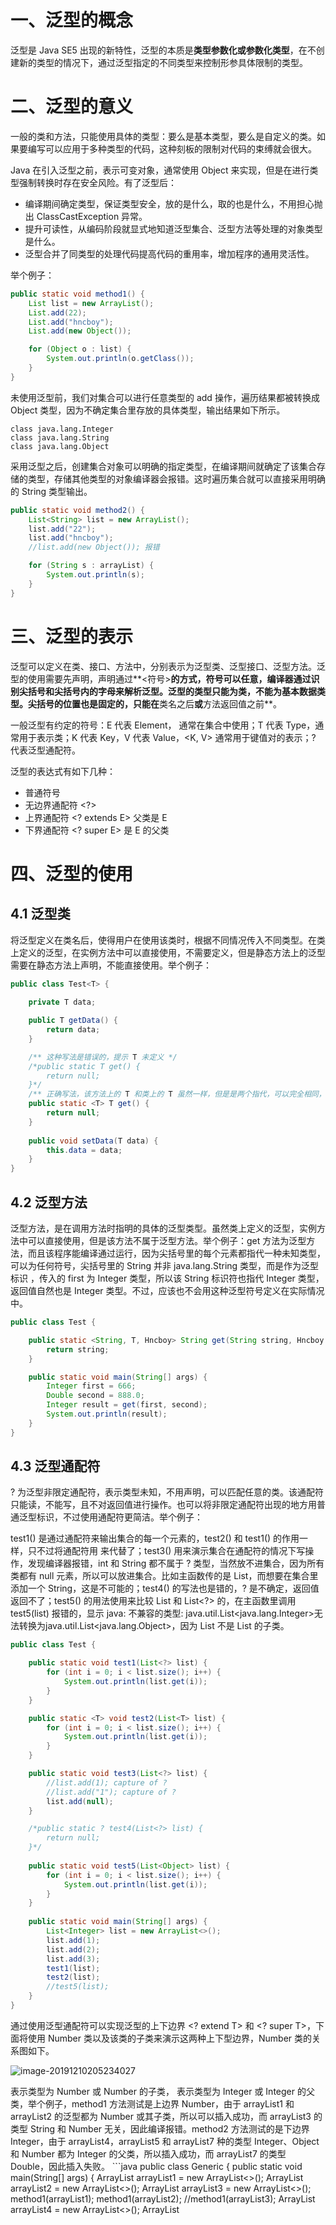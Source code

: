 # 一、泛型的概念

泛型是 Java SE5 出现的新特性，泛型的本质是**类型参数化或参数化类型**，在不创建新的类型的情况下，通过泛型指定的不同类型来控制形参具体限制的类型。

# 二、泛型的意义

一般的类和方法，只能使用具体的类型：要么是基本类型，要么是自定义的类。如果要编写可以应用于多种类型的代码，这种刻板的限制对代码的束缚就会很大。

Java 在引入泛型之前，表示可变对象，通常使用 Object 来实现，但是在进行类型强制转换时存在安全风险。有了泛型后：

- 编译期间确定类型，保证类型安全，放的是什么，取的也是什么，不用担心抛出 ClassCastException 异常。
- 提升可读性，从编码阶段就显式地知道泛型集合、泛型方法等处理的对象类型是什么。
- 泛型合并了同类型的处理代码提高代码的重用率，增加程序的通用灵活性。

举个例子：

```java
public static void method1() {
    List list = new ArrayList();
    List.add(22);
    List.add("hncboy");
    List.add(new Object());

    for (Object o : list) {
        System.out.println(o.getClass());
    }
}
```

未使用泛型前，我们对集合可以进行任意类型的 add 操作，遍历结果都被转换成 Object 类型，因为不确定集合里存放的具体类型，输出结果如下所示。

```
class java.lang.Integer
class java.lang.String
class java.lang.Object
```

采用泛型之后，创建集合对象可以明确的指定类型，在编译期间就确定了该集合存储的类型，存储其他类型的对象编译器会报错。这时遍历集合就可以直接采用明确的 String 类型输出。

```java
public static void method2() {
    List<String> list = new ArrayList();
    list.add("22");
    list.add("hncboy");
    //list.add(new Object()); 报错

    for (String s : arrayList) {
        System.out.println(s);
    }
}
```

# 三、泛型的表示



泛型可以定义在类、接口、方法中，分别表示为泛型类、泛型接口、泛型方法。泛型的使用需要先声明，声明通过**<符号>**的方式，符号可以任意，编译器通过识别尖括号和尖括号内的字母来解析泛型。泛型的类型只能为类，不能为基本数据类型。尖括号的位置也是固定的，只能在**类名之后**或**方法返回值之前**。

一般泛型有约定的符号：E 代表 Element，<E> 通常在集合中使用；T 代表 Type，<T >通常用于表示类；K 代表 Key，V 代表 Value，<K, V> 通常用于键值对的表示；? 代表泛型通配符。

泛型的表达式有如下几种：

- 普通符号  <T>
- 无边界通配符  <?> 
- 上界通配符 <? extends E> 父类是 E
- 下界通配符 <? super E> 是 E 的父类

# 四、泛型的使用

## 4.1 泛型类

将泛型定义在类名后，使得用户在使用该类时，根据不同情况传入不同类型。在类上定义的泛型，在实例方法中可以直接使用，不需要定义，但是静态方法上的泛型需要在静态方法上声明，不能直接使用。举个例子：

```java
public class Test<T> {
    
    private T data;

    public T getData() {
        return data;
    }

    /** 这种写法是错误的，提示 T 未定义 */
    /*public static T get() {
        return null;
    }*/
    /** 正确写法，该方法上的 T 和类上的 T 虽然一样，但是是两个指代，可以完全相同，互不影响 */
    public static <T> T get() {
        return null;
    }
    
    public void setData(T data) {
        this.data = data;
    }
}
```

## 4.2 泛型方法

泛型方法，是在调用方法时指明的具体的泛型类型。虽然类上定义的泛型，实例方法中可以直接使用，但是该方法不属于泛型方法。举个例子：get 方法为泛型方法，而且该程序能编译通过运行，因为尖括号里的每个元素都指代一种未知类型，可以为任何符号，尖括号里的 String 并非 java.lang.String 类型，而是作为泛型标识 <String>，传入的 first 为 Integer 类型，所以该 String 标识符也指代 Integer 类型，返回值自然也是 Integer 类型。不过，应该也不会用这种泛型符号定义在实际情况中。

```java
public class Test {

    public static <String, T, Hncboy> String get(String string, Hncboy hncboy) {
        return string;
    }

    public static void main(String[] args) {
        Integer first = 666;
        Double second = 888.0;
        Integer result = get(first, second);
        System.out.println(result);
    }
}
```

## 4.3 泛型通配符

? 为泛型非限定通配符，表示类型未知，不用声明，可以匹配任意的类。该通配符只能读，不能写，且不对返回值进行操作。也可以将非限定通配符出现的地方用普通泛型标识，不过使用通配符更简洁。举个例子：

test1() 是通过通配符来输出集合的每一个元素的，test2() 和 test1() 的作用一样，只不过将通配符用 <T> 来代替了；test3() 用来演示集合在通配符的情况下写操作，发现编译器报错，int 和 String 都不属于 ? 类型，当然放不进集合，因为所有类都有 null 元素，所以可以放进集合。比如主函数传的是 List<Double>，而想要在集合里添加一个 String，这是不可能的；test4() 的写法也是错的，? 是不确定，返回值返回不了；test5() 的用法使用来比较 List<Object> 和 List<?> 的，在主函数里调用 test5(list) 报错的，显示 java: 不兼容的类型: java.util.List<java.lang.Integer>无法转换为java.util.List<java.lang.Object>，因为 List<Integer> 不是 List<Object> 的子类。

```java
public class Test {

    public static void test1(List<?> list) {
        for (int i = 0; i < list.size(); i++) {
            System.out.println(list.get(i));
        }
    }

    public static <T> void test2(List<T> list) {
        for (int i = 0; i < list.size(); i++) {
            System.out.println(list.get(i));
        }
    }

    public static void test3(List<?> list) {
        //list.add(1); capture of ?
        //list.add("1"); capture of ?
        list.add(null);
    }

    /*public static ? test4(List<?> list) {
        return null;
    }*/
    
    public static void test5(List<Object> list) {
        for (int i = 0; i < list.size(); i++) {
            System.out.println(list.get(i));
        }
    }
    
    public static void main(String[] args) {
        List<Integer> list = new ArrayList<>();
        list.add(1);
        list.add(2);
        list.add(3);
        test1(list);
        test2(list);
        //test5(list);
    }
}
```

通过使用泛型通配符可以实现泛型的上下边界 <? extend T> 和 <? super T>，下面将使用 Number 类以及该类的子类来演示这两种上下型边界，Number 类的关系图如下。

![image-20191210205234027](https://img-blog.csdnimg.cn/2019121304044347.png)

<? extends Number> 表示类型为 Number 或 Number 的子类，<? super Integer> 表示类型为 Integer 或 Integer 的父类，举个例子，method1 方法测试是上边界 Number，由于 arrayList1 和 arrayList2 的泛型都为 Number 或其子类，所以可以插入成功，而 arrayList3 的类型 String 和 Number 无关，因此编译报错。method2 方法测试的是下边界 Integer，由于 arrayList4，arrayList5 和 arrayList7 种的类型 Integer、Object 和 Number 都为 Integer 的父类，所以插入成功，而 arrayList7 的类型 Double，因此插入失败。

```java
public class Generic {
	
	public static void main(String[] args) {
		ArrayList<Integer> arrayList1 = new ArrayList<>();
       	 ArrayList<Number> arrayList2 = new ArrayList<>();
       	 ArrayList<String> arrayList3 = new ArrayList<>();
       	 method1(arrayList1);
       	 method1(arrayList2);
         //method1(arrayList3);
        
		ArrayList<Integer> arrayList4 = new ArrayList<>();
         ArrayList<Object> arrayList5 = new ArrayList<>();
         ArrayList<Number> arrayList6 = new ArrayList<>();
         ArrayList<Double> arrayList7 = new ArrayList<>();
         method2(arrayList4);
         method2(arrayList5);
         method2(arrayList6);
         //method2(arrayList7)
	}
    
    public static void method1(ArrayList<? extends Number> arrayList) {
    }
    
    public static void method2(ArrayList<? super Integer> arrayList) {
    }
}
```



## 4.4 泛型接口

泛型接口就是在接口上定义的泛型，当一个类型未确定的类实现接口时，需要声明该类型。举个例子：

```java
public interface CalcGeneric<T> {
    T add(T num1, T num2);
}

public class CalculatorGeneric<T> implements CalcGeneric<T> {

    @Override
    public T add(T num1, T num2) {
        return null;
    }
}
```

## 4.5 泛型数组

数组是支持协变的，什么是数组的协变呢？举个例子：这段代码中，数组支持以 1 的方式定义数组，因为 Integer 是 Number 的子类，一个 Integer 对象也是一个 Number 对象，所以一个 Integer 的数组也是一个 Number 的数组，这就是数组的协变。虽然这种写法编译时能通过，但是数组实际上存储的是 Integer 对象，如果加入 Double 对象，那么在运行时就会抛出 ArrayStoreException 异常，该种设计存在缺陷。3 方式所示的定义数组方式编译错误，4 所指示的代码才是正确的。泛型是不变的，没有内建的协变类型，使用泛型的时候，类型信息在编译期会被类型擦除，所以泛型将这种错误检测移到了编译器。泛型的设计目的之一就是保证了类型安全，让这种运行时期的错误在编译期就能发现，所以泛型是不支持协变的，如 5 所示的该行代码会有编译错误，

```java
public class Test {

    public static void main(String[] args) {
        Number[] numbers = new Integer[10]; // 1
        // java.lang.ArrayStoreException: java.lang.Double
        numbers[0] = new Double(1); // 2
        //List<String>[] list = new ArrayList<String>[10]; // 3
        List<String>[] list2 = new ArrayList[10]; // 4
        //List<Number> list3 = new ArrayList<Integer>(); // 5
    }
}
```

## 4.6 泛型擦除

在泛型内部，无法获得任何有关泛型参数类型的信息，泛型只在编译阶段有效，泛型类型在逻辑上可看成是多个不同的类型，但是其实质都是同一个类型。因为泛型是在JDK5之后才出现的，需要处理 JDK5之前的非泛型类库。擦除的核心动机是它使得泛化的客户端可以用非泛化的类库实现，反之亦然，这经常被称为"迁移兼容性"。

代价：泛型不能用于显式地引用运行时类型地操作之中，例如转型、instanceof 操作和 new 表达式，因为所有关于参数地类型信息都丢失了。无论何时，当你在编写这个类的代码的时候，提醒自己，他只是个Object。catch 语句不能捕获泛型类型的异常。

举个例子：这串代码的运行输出是，因此可见泛型在运行期间对类型进行了擦除。

```
class java.util.ArrayList
class java.util.ArrayList
true
```

```java
public static void method1() {
    List<Integer> integerArrayList = new ArrayList();
    List<String> stringArrayList = new ArrayList();

    System.out.println(integerArrayList.getClass());
    System.out.println(stringArrayList.getClass());
    System.out.println(integerArrayList.getClass() == stringArrayList.getClass());
}
```

将上面的 Java 代码编译成字节码后查看也可看见两个集合都是 java/util/ArrayList

```java
public static method1()V
    L0
    LINENUMBER 14 L0
    NEW java/util/ArrayList
    DUP
    INVOKESPECIAL java/util/ArrayList.<init> ()V
    ASTORE 0
    L1
    LINENUMBER 15 L1
    NEW java/util/ArrayList
    DUP
    INVOKESPECIAL java/util/ArrayList.<init> ()V
    ASTORE 1
```

因为在运行期间类型擦除的关系，可以通过反射在运行期间修改集合能添加的类，不过添加后查询该集合会抛出 ClassCastException 异常，代码如下。

```java
public static void method4() throws Exception {
    ArrayList<String> stringArrayList = new ArrayList<>();
    stringArrayList.add("hnc");
    stringArrayList.add("boy");
    System.out.println("之前长度：" + stringArrayList.size());

    // 通过反射增加元素
    Class<?> clazz = stringArrayList.getClass();
    Method method = clazz.getDeclaredMethod("add", Object.class);
    method.invoke(stringArrayList, 60);

    System.out.println("之后长度：" + stringArrayList.size());
    // 存的还是 Integer 类型
    // java.lang.ClassCastException: java.lang.Integer cannot be cast to java.lang.String
    for (int i = 0; i < stringArrayList.size(); i++) {
        System.out.println(stringArrayList.get(i).getClass());
    }
}
```

# 五、总结

泛型在平时的学习中用到的还是挺多的。

- 数组不支持泛型
- 泛型的类型不能为基础数据类型
- 泛型只在编译阶段有效



> Java 编程思想
>
> 码出高效 Java 开发手册
>
> [java 泛型详解](https://blog.csdn.net/s10461/article/details/53941091)



<div align = "center">  
    <img width="300px" src="https://img-blog.csdnimg.cn/20191021125444178.jpg" />
    <div><strong>灿烂一生</strong></div>
    <div>微信扫描二维码，关注我的公众号</div>
</div>